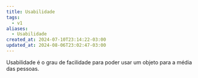 ```yaml
---
title: Usabilidade
tags:
  - v1
aliases:
  - Usabilidade
created_at: 2024-07-10T23:14:22-03:00
updated_at: 2024-08-06T23:02:47-03:00
---
```


Usabilidade é o grau de facilidade para poder usar um objeto para a média das pessoas.
